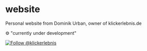 # website
Personal website from Dominik Urban, owner of klickerlebnis.de

⚙ "currently under development"

<p align="left">
  <a href="https://twitter.com/intent/follow?screen_name=klickerlebnis">
    <img src="https://img.shields.io/twitter/follow/klickerlebnis.svg?label=Follow%20@klickerlebnis" alt="Follow @klickerlebnis" />
  </a>
</p>
